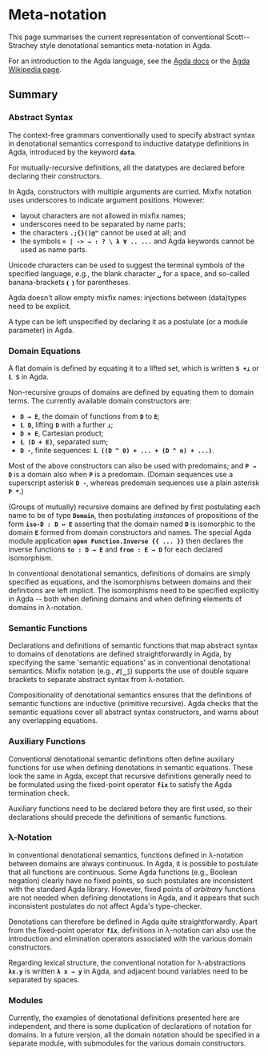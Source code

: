 # Meta-notation

This page summarises the current representation of conventional Scott--Strachey
style denotational semantics meta-notation in Agda.

For an introduction to the Agda language, see the [Agda docs] or the
[Agda Wikipedia page].

## Summary

### Abstract Syntax

The context-free grammars conventionally used to specify abstract syntax in
denotational semantics correspond to inductive datatype definitions in Agda,
introduced by the keyword **`data`**.

For mutually-recursive definitions, all the datatypes are declared before declaring
their constructors.

In Agda, constructors with multiple arguments are curried.
Mixfix notation uses underscores to indicate argument positions.
However:

- layout characters are not allowed in mixfix names;
- underscores need to be separated by name parts;
- the characters **`.;{}()@"`** cannot be used at all; and
- the symbols **`= | -> → : ? \ λ ∀ .. ...`** and Agda keywords cannot be used as name parts.

Unicode characters can be used to suggest the terminal symbols of the specified
language, e.g., the blank character **`␣`** for a space,
and so-called banana-brackets **`⦅ ⦆`** for parentheses.

Agda doesn't allow empty mixfix names:
injections between (data)types need to be explicit.

A type can be left unspecified by declaring it as a postulate
(or a module parameter) in Agda.

### Domain Equations

A flat domain is defined by equating it to a lifted set,
which is written **`S +⊥`** or **`𝕃 S`** in Agda.

Non-recursive groups of domains are defined by equating them to domain terms.
The currently available domain constructors are:

- **`D → E`**, the domain of functions from **`D`** to **`E`**;
- **`𝕃 D`**, lifting **`D`** with a further **`⊥`**;
- **`D × E`**, Cartesian product;
- **`𝕃 (D + E)`**, separated sum;
- **`D ⋆`**, finite sequences: **`𝕃 ((D ^ 0) + ... + (D ^ n) + ...)`**.

Most of the above constructors can also be used with predomains;
and **`P → D`** is a domain also when **`P`** is a predomain.
(Domain sequences use a superscript asterisk **`D ⋆`**, whereas
predomain sequences use a plain asterisk **`P *`**.)

(Groups of mutually) recursive domains are defined by first postulating each
name to be of type **`Domain`**, then postulating *instances* of propositions
of the form **`iso-D : D ↔ E`** asserting that the domain named **`D`** is
isomorphic to the domain **`E`** formed from domain constructors and names.
The special Agda module application **`open Function.Inverse {{ ... }}`**
then declares the inverse functions **`to : D → E`** and **`from : E → D`**
for each declared isomorphism.

In conventional denotational semantics, definitions of domains are simply
specified as equations, and the isomorphisms between domains and their
definitions are left implicit.
The isomorphisms need to be specified explicitly in Agda -- both when defining
domains and when defining elements of domains in λ-notation.

### Semantic Functions

Declarations and definitions of semantic functions that map abstract syntax to
domains of denotations are defined straightforwardly in Agda, by specifying
the same 'semantic equations' as in conventional denotational semantics.
Mixfix notation (e.g., **`ℰ⟦_⟧`**) supports the use of double square brackets
to separate abstract syntax from λ-notation.

Compositionality of denotational semantics ensures that the definitions of
semantic functions are inductive (primitive recursive).
Agda checks that the semantic equations cover all abstract syntax constructors,
and warns about any overlapping equations.

### Auxiliary Functions

Conventional denotational semantic definitions often define auxiliary functions
for use when defining denotations in semantic equations.
These look the same in Agda, except that recursive definitions generally need
to be formulated using the fixed-point operator **`fix`** to satisfy the Agda
termination check.

Auxiliary functions need to be declared before they are first used, so their
declarations should precede the definitions of semantic functions.

### λ-Notation

In conventional denotational semantics, functions defined in λ-notation between
domains are always continuous.
In Agda, it is possible to postulate that all functions are continuous.
Some Agda functions (e.g., Boolean negation) clearly have no fixed points,
so such postulates are inconsistent with the standard Agda library.
However, fixed points of *arbitrary* functions are not needed when defining
denotations in Agda, and it appears that such inconsistent postulates do not
affect Agda's type-checker.

Denotations can therefore be defined in Agda quite straightforwardly.
Apart from the fixed-point operator **`fix`**, definitions in λ-notation can
also use the introduction and elimination operators associated with the various
domain constructors.

Regarding lexical structure, the conventional notation for λ-abstractions
**`λx.y`** is written **`λ x → y`** in Agda, and adjacent bound variables need
to be separated by spaces.

### Modules

Currently, the examples of denotational definitions presented here are
independent, and there is some duplication of declarations of notation for
domains.
In a future version, all the domain notation should be specified in a separate
module, with submodules for the various domain constructors.

[Agda docs]: https://agda.readthedocs.io/en/v2.7.0.1/getting-started/a-taste-of-agda.html
[Agda Wikipedia page]: https://en.wikipedia.org/wiki/Agda_(programming_language)